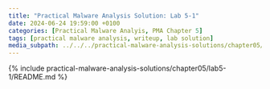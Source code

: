 ```yaml
---
title: "Practical Malware Analysis Solution: Lab 5-1"
date: 2024-06-24 19:59:00 +0100
categories: [Practical Malware Analyis, PMA Chapter 5]
tags: [practical malware analysis, writeup, lab solution]
media_subpath: ../../../practical-malware-analysis-solutions/chapter05/lab5-1
---
```


{% include practical-malware-analysis-solutions/chapter05/lab5-1/README.md %}